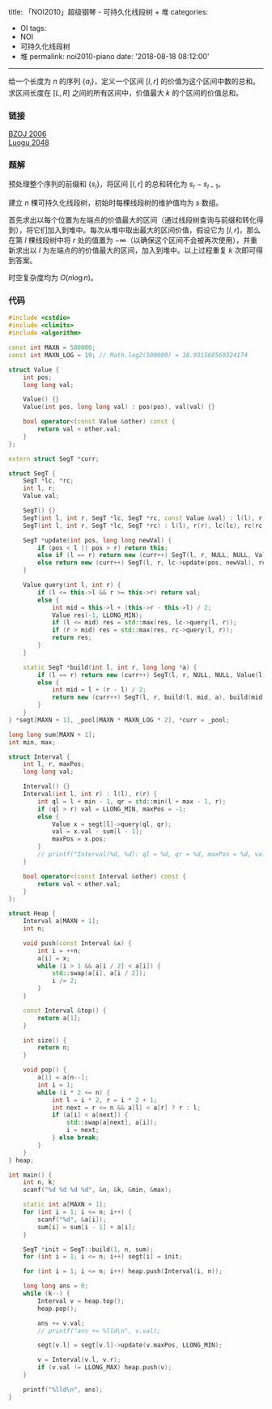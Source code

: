 title: 「NOI2010」超级钢琴 - 可持久化线段树 + 堆
categories:
  - OI
tags:
  - NOI
  - 可持久化线段树
  - 堆
permalink: noi2010-piano
date: '2018-08-18 08:12:00'
---

给一个长度为 $n$ 的序列 $\{a_i\}$，定义一个区间 $[l,r]$ 的价值为这个区间中数的总和。求区间长度在 $[L,R]$ 之间的所有区间中，价值最大 $k$ 的个区间的价值总和。

<!-- more -->

### 链接
[BZOJ 2006](https://www.lydsy.com/JudgeOnline/problem.php?id=2006)  
[Luogu 2048](https://www.luogu.org/problemnew/show/P2048)

### 题解
预处理整个序列的前缀和 $\{s_i\}$，将区间 $[l,r]$ 的总和转化为 $s_r-s_{l-1}$。

建立 $n$ 棵可持久化线段树，初始时每棵线段树的维护值均为 $s$ 数组。

首先求出以每个位置为左端点的价值最大的区间（通过线段树查询与前缀和转化得到），将它们加入到堆中。每次从堆中取出最大的区间价值，假设它为 $[l,r]$，那么在第 $l$ 棵线段树中将 $r$ 处的值置为 $-\infty$（以确保这个区间不会被再次使用），并重新求出以 $l$ 为左端点的的价值最大的区间，加入到堆中。以上过程重复 $k$ 次即可得到答案。

时空复杂度均为 $O(n\log n)$。

### 代码
```c++
#include <cstdio>
#include <climits>
#include <algorithm>

const int MAXN = 500000;
const int MAXN_LOG = 19; // Math.log2(500000) = 18.931568569324174

struct Value {
    int pos;
    long long val;

    Value() {}
    Value(int pos, long long val) : pos(pos), val(val) {}

    bool operator<(const Value &other) const {
        return val < other.val;
    }
};

extern struct SegT *curr;

struct SegT {
    SegT *lc, *rc;
    int l, r;
    Value val;

    SegT() {}
    SegT(int l, int r, SegT *lc, SegT *rc, const Value &val) : l(l), r(r), lc(lc), rc(rc), val(val) {}
    SegT(int l, int r, SegT *lc, SegT *rc) : l(l), r(r), lc(lc), rc(rc), val(std::max(lc->val, rc->val)) {}

    SegT *update(int pos, long long newVal) {
        if (pos < l || pos > r) return this;
        else if (l == r) return new (curr++) SegT(l, r, NULL, NULL, Value(pos, newVal));
        else return new (curr++) SegT(l, r, lc->update(pos, newVal), rc->update(pos, newVal));
    }

    Value query(int l, int r) {
        if (l <= this->l && r >= this->r) return val;
        else {
            int mid = this->l + (this->r - this->l) / 2;
            Value res(-1, LLONG_MIN);
            if (l <= mid) res = std::max(res, lc->query(l, r));
            if (r > mid) res = std::max(res, rc->query(l, r));
            return res;
        }
    }

    static SegT *build(int l, int r, long long *a) {
        if (l == r) return new (curr++) SegT(l, r, NULL, NULL, Value(l, a[l]));
        else {
            int mid = l + (r - l) / 2;
            return new (curr++) SegT(l, r, build(l, mid, a), build(mid + 1, r, a));
        }
    }
} *segt[MAXN + 1], _pool[MAXN * MAXN_LOG * 2], *curr = _pool;

long long sum[MAXN + 1];
int min, max;

struct Interval {
    int l, r, maxPos;
    long long val;

    Interval() {}
    Interval(int l, int r) : l(l), r(r) {
        int ql = l + min - 1, qr = std::min(l + max - 1, r);
        if (ql > r) val = LLONG_MIN, maxPos = -1;
        else {
            Value x = segt[l]->query(ql, qr);
            val = x.val - sum[l - 1];
            maxPos = x.pos;
        }
        // printf("Interval(%d, %d): ql = %d, qr = %d, maxPos = %d, val = %lld\n", l, r, ql, qr, maxPos, val);
    }

    bool operator<(const Interval &other) const {
        return val < other.val;
    }
};

struct Heap {
    Interval a[MAXN + 1];
    int n;

    void push(const Interval &x) {
        int i = ++n;
        a[i] = x;
        while (i > 1 && a[i / 2] < a[i]) {
            std::swap(a[i], a[i / 2]);
            i /= 2;
        }
    }

    const Interval &top() {
        return a[1];
    }

    int size() {
        return n;
    }

    void pop() {
        a[1] = a[n--];
        int i = 1;
        while (i * 2 <= n) {
            int l = i * 2, r = i * 2 + 1;
            int next = r <= n && a[l] < a[r] ? r : l;
            if (a[i] < a[next]) {
                std::swap(a[next], a[i]);
                i = next;
            } else break;
        }
    }
} heap;

int main() {
    int n, k;
    scanf("%d %d %d %d", &n, &k, &min, &max);

    static int a[MAXN + 1];
    for (int i = 1; i <= n; i++) {
        scanf("%d", &a[i]);
        sum[i] = sum[i - 1] + a[i];
    }

    SegT *init = SegT::build(1, n, sum);
    for (int i = 1; i <= n; i++) segt[i] = init;

    for (int i = 1; i <= n; i++) heap.push(Interval(i, n));

    long long ans = 0;
    while (k--) {
        Interval v = heap.top();
        heap.pop();

        ans += v.val;
        // printf("ans += %lld\n", v.val);

        segt[v.l] = segt[v.l]->update(v.maxPos, LLONG_MIN);

        v = Interval(v.l, v.r);
        if (v.val != LLONG_MAX) heap.push(v);
    }

    printf("%lld\n", ans);
}
```
